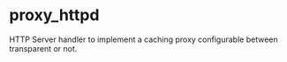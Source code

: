 # proxy_httpd
HTTP Server handler to implement a caching proxy configurable between transparent or not.
